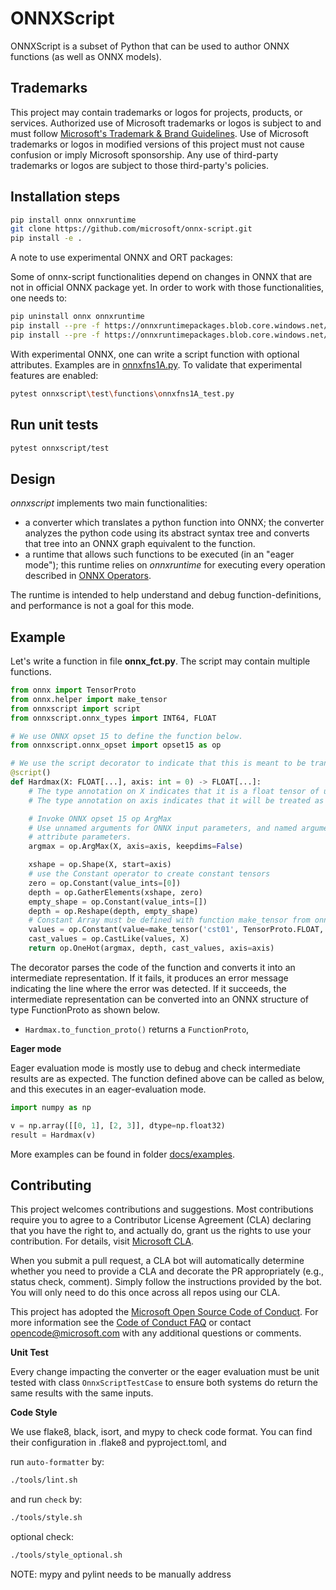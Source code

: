 # ONNXScript

ONNXScript is a subset of Python that can be used to author ONNX functions (as well as ONNX models).

## Trademarks

This project may contain trademarks or logos for projects, products, or services. Authorized use of Microsoft 
trademarks or logos is subject to and must follow 
[Microsoft's Trademark & Brand Guidelines](https://www.microsoft.com/en-us/legal/intellectualproperty/trademarks/usage/general).
Use of Microsoft trademarks or logos in modified versions of this project must not cause confusion or imply Microsoft sponsorship.
Any use of third-party trademarks or logos are subject to those third-party's policies.

## Installation steps

```bash
pip install onnx onnxruntime
git clone https://github.com/microsoft/onnx-script.git
pip install -e .
```

A note to use experimental ONNX and ORT packages:

Some of onnx-script functionalities depend on changes in ONNX that are not in official ONNX package yet.
In order to work with those functionalities, one needs to:

```bash
pip uninstall onnx onnxruntime
pip install --pre -f https://onnxruntimepackages.blob.core.windows.net/$web/onnx-function-experiment.html onnx-function-experiment
pip install --pre -f https://onnxruntimepackages.blob.core.windows.net/$web/onnxruntime-function-experiment.html ort-function-experiment-nightly
```

With experimental ONNX, one can write a script function with optional attributes. Examples are in [onnxfns1A.py](https://github.com/microsoft/onnx-script/blob/main/onnxscript/test/models/onnxfns1A.py). To validate that experimental features are enabled:

```bash
pytest onnxscript\test\functions\onnxfns1A_test.py
```

## Run unit tests

```bash
pytest onnxscript/test
```

## Design

*onnxscript* implements two main functionalities:

- a converter which translates a python function into ONNX; the converter analyzes the python
  code using its abstract syntax tree and converts that tree into an ONNX graph
  equivalent to the function.
- a runtime that allows such functions to be executed (in an "eager mode"); this runtime relies on
  *onnxruntime* for executing every operation described in
  [ONNX Operators](https://github.com/onnx/onnx/blob/main/docs/Operators.md).

The runtime is intended to help understand and debug function-definitions, and performance
is not a goal for this mode.

## Example

Let's write a function in file **onnx_fct.py**. The script may contain multiple functions.

```python
from onnx import TensorProto
from onnx.helper import make_tensor
from onnxscript import script
from onnxscript.onnx_types import INT64, FLOAT

# We use ONNX opset 15 to define the function below.
from onnxscript.onnx_opset import opset15 as op

# We use the script decorator to indicate that this is meant to be translated to ONNX.
@script()
def Hardmax(X: FLOAT[...], axis: int = 0) -> FLOAT[...]:
    # The type annotation on X indicates that it is a float tensor of unknown rank.
    # The type annotation on axis indicates that it will be treated as an int attribute in ONNX.

    # Invoke ONNX opset 15 op ArgMax
    # Use unnamed arguments for ONNX input parameters, and named arguments for ONNX
    # attribute parameters.
    argmax = op.ArgMax(X, axis=axis, keepdims=False)

    xshape = op.Shape(X, start=axis)
    # use the Constant operator to create constant tensors
    zero = op.Constant(value_ints=[0])
    depth = op.GatherElements(xshape, zero)
    empty_shape = op.Constant(value_ints=[])
    depth = op.Reshape(depth, empty_shape)
    # Constant Array must be defined with function make_tensor from onnx package.
    values = op.Constant(value=make_tensor('cst01', TensorProto.FLOAT, [2], [0, 1]))
    cast_values = op.CastLike(values, X)
    return op.OneHot(argmax, depth, cast_values, axis=axis)
```

The decorator parses the code of the function and converts it into an intermediate
representation. If it fails, it produces an error message indicating the line where
the error was detected. If it succeeds, the intermediate representation
can be converted into an ONNX structure of type FunctionProto as shown below.

- `Hardmax.to_function_proto()` returns a `FunctionProto`,

**Eager mode**

Eager evaluation mode is mostly use to debug and check intermediate results
are as expected. The function defined above can be called as below, and this
executes in an eager-evaluation mode.

```python
import numpy as np

v = np.array([[0, 1], [2, 3]], dtype=np.float32)
result = Hardmax(v)
```

More examples can be found in folder [docs/examples](docs/examples).

## Contributing

This project welcomes contributions and suggestions.  Most contributions require you to agree to a
Contributor License Agreement (CLA) declaring that you have the right to, and actually do, grant us
the rights to use your contribution. For details, visit [Microsoft CLA](https://cla.opensource.microsoft.com).

When you submit a pull request, a CLA bot will automatically determine whether you need to provide
a CLA and decorate the PR appropriately (e.g., status check, comment). Simply follow the instructions
provided by the bot. You will only need to do this once across all repos using our CLA.

This project has adopted the [Microsoft Open Source Code of Conduct](https://opensource.microsoft.com/codeofconduct/).
For more information see the [Code of Conduct FAQ](https://opensource.microsoft.com/codeofconduct/faq/) or
contact [opencode@microsoft.com](mailto:opencode@microsoft.com) with any additional questions or comments.

**Unit Test**

Every change impacting the converter or the eager evaluation must be unit tested with
class `OnnxScriptTestCase` to ensure both systems do return the same results with the same inputs.

**Code Style**

We use flake8, black, isort, and mypy to check code format. You can find their configuration in .flake8 and pyproject.toml, and 

run `auto-formatter` by:

```bash
./tools/lint.sh
```

and run `check` by:

```bash
./tools/style.sh
```

optional check:

```bash
./tools/style_optional.sh
```

NOTE: mypy and pylint needs to be manually address

